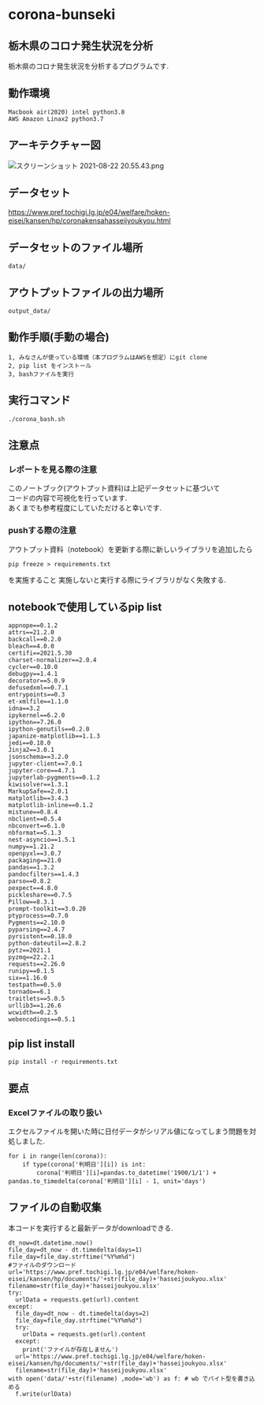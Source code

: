 # corona-bunseki
## 栃木県のコロナ発生状況を分析
栃木県のコロナ発生状況を分析するプログラムです.

## 動作環境

```
Macbook air(2020) intel python3.8
AWS Amazon Linax2 python3.7
```
## アーキテクチャー図
![スクリーンショット 2021-08-22 20.55.43.png](https://qiita-image-store.s3.ap-northeast-1.amazonaws.com/0/567360/ad139587-4cd8-7e60-9080-e64c186f4222.png)

## データセット
https://www.pref.tochigi.lg.jp/e04/welfare/hoken-eisei/kansen/hp/coronakensahasseijyoukyou.html

## データセットのファイル場所

```
data/
```
## アウトプットファイルの出力場所

```
output_data/
```
## 動作手順(手動の場合)

```
1, みなさんが使っている環境（本プログラムはAWSを想定）にgit clone
2, pip list をインストール
3, bashファイルを実行
```

## 実行コマンド

```
./corona_bash.sh
```

## 注意点

### レポートを見る際の注意
このノートブック(アウトプット資料)は上記データセットに基づいて<br>
コードの内容で可視化を行っています.<br>
あくまでも参考程度にしていただけると幸いです.

### pushする際の注意
アウトプット資料（notebook）を更新する際に新しいライブラリを追加したら<br>

```
pip freeze > requirements.txt
```

を実施すること
実施しないと実行する際にライブラリがなく失敗する.

## notebookで使用しているpip list

```
appnope==0.1.2
attrs==21.2.0
backcall==0.2.0
bleach==4.0.0
certifi==2021.5.30
charset-normalizer==2.0.4
cycler==0.10.0
debugpy==1.4.1
decorator==5.0.9
defusedxml==0.7.1
entrypoints==0.3
et-xmlfile==1.1.0
idna==3.2
ipykernel==6.2.0
ipython==7.26.0
ipython-genutils==0.2.0
japanize-matplotlib==1.1.3
jedi==0.18.0
Jinja2==3.0.1
jsonschema==3.2.0
jupyter-client==7.0.1
jupyter-core==4.7.1
jupyterlab-pygments==0.1.2
kiwisolver==1.3.1
MarkupSafe==2.0.1
matplotlib==3.4.3
matplotlib-inline==0.1.2
mistune==0.8.4
nbclient==0.5.4
nbconvert==6.1.0
nbformat==5.1.3
nest-asyncio==1.5.1
numpy==1.21.2
openpyxl==3.0.7
packaging==21.0
pandas==1.3.2
pandocfilters==1.4.3
parso==0.8.2
pexpect==4.8.0
pickleshare==0.7.5
Pillow==8.3.1
prompt-toolkit==3.0.20
ptyprocess==0.7.0
Pygments==2.10.0
pyparsing==2.4.7
pyrsistent==0.18.0
python-dateutil==2.8.2
pytz==2021.1
pyzmq==22.2.1
requests==2.26.0
runipy==0.1.5
six==1.16.0
testpath==0.5.0
tornado==6.1
traitlets==5.0.5
urllib3==1.26.6
wcwidth==0.2.5
webencodings==0.5.1
```
## pip list install 

```
pip install -r requirements.txt
```

## 要点

### Excelファイルの取り扱い
エクセルファイルを開いた時に日付データがシリアル値になってしまう問題を対処しました.

```
for i in range(len(corona)):
    if type(corona['判明日'][i]) is int:
        corona['判明日'][i]=pandas.to_datetime('1900/1/1') + pandas.to_timedelta(corona['判明日'][i] - 1, unit='days')
```
## ファイルの自動収集

本コードを実行すると最新データがdownloadできる.

```
dt_now=dt.datetime.now()
file_day=dt_now - dt.timedelta(days=1)
file_day=file_day.strftime("%Y%m%d")
#ファイルのダウンロード
url='https://www.pref.tochigi.lg.jp/e04/welfare/hoken-eisei/kansen/hp/documents/'+str(file_day)+'hasseijoukyou.xlsx'
filename=str(file_day)+'hasseijoukyou.xlsx'
try:
  urlData = requests.get(url).content
except:
  file_day=dt_now - dt.timedelta(days=2)
  file_day=file_day.strftime("%Y%m%d")
  try:
    urlData = requests.get(url).content
  except:
    print('ファイルが存在しません')
  url='https://www.pref.tochigi.lg.jp/e04/welfare/hoken-eisei/kansen/hp/documents/'+str(file_day)+'hasseijoukyou.xlsx'
  filename=str(file_day)+'hasseijoukyou.xlsx'
with open('data/'+str(filename) ,mode='wb') as f: # wb でバイト型を書き込める
  f.write(urlData)
```

